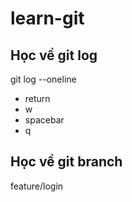 # learn-git

## Học về git log
git log --oneline
- return
- w
- spacebar
- q

## Học về git branch
feature/login

